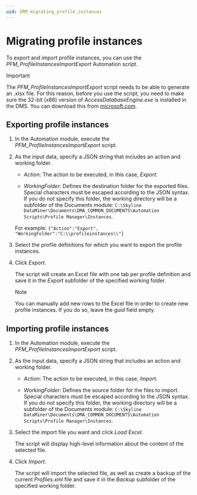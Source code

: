 ```yaml
---
uid: SRM_migrating_profile_instances
---
```


# Migrating profile instances

To export and import profile instances, you can use the *PFM_ProfileInstancesImportExport* Automation script.

> [!IMPORTANT]
> The *PFM_ProfileInstancesImportExport* script needs to be able to generate an .xlsx file. For this reason, before you use the script, you need to make sure the 32-bit (x86) version of *AccessDatabaseEngine.exe* is installed in the DMS. You can download this from [microsoft.com](https://www.microsoft.com/en-in/download/details.aspx?id=54920).

## Exporting profile instances

1. In the Automation module, execute the *PFM_ProfileInstancesImportExport* script.

1. As the input data, specify a JSON string that includes an action and working folder.

   - *Action*: The action to be executed, in this case, *Export*.

   - *WorkingFolder*: Defines the destination folder for the exported files. Special characters must be escaped according to the JSON syntax. If you do not specify this folder, the working directory will be a subfolder of the Documents module: `C:\Skyline DataMiner\Documents\DMA_COMMON_DOCUMENTS\Automation Scripts\Profile Manager\Instances`.

   For example: `{"Action":"Export", "WorkingFolder":"C:\\profileinstances\\"}`

1. Select the profile definitions for which you want to export the profile instances.

1. Click *Export*.

   The script will create an Excel file with one tab per profile definition and save it in the *Export* subfolder of the specified working folder.

   > [!NOTE]
   > You can manually add new rows to the Excel file in order to create new profile instances. If you do so, leave the *guid* field empty.

## Importing profile instances

1. In the Automation module, execute the *PFM_ProfileInstancesImportExport* script.

1. As the input data, specify a JSON string that includes an action and working folder.

   - *Action*: The action to be executed, in this case, *Import*.

   - *WorkingFolder*: Defines the source folder for the files to import. Special characters must be escaped according to the JSON syntax. If you do not specify this folder, the working directory will be a subfolder of the Documents module: `C:\Skyline DataMiner\Documents\DMA_COMMON_DOCUMENTS\Automation Scripts\Profile Manager\Instances`.

1. Select the import file you want and click *Load Excel*.

   The script will display high-level information about the content of the selected file.

1. Click *Import*.

   The script will import the selected file, as well as create a backup of the current *Profiles.xml* file and save it in the *Backup* subfolder of the specified working folder.
